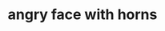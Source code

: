 ---
layout: smileys&emotion
title: angry face with horns
emoji: angry_face_with_horns
permalink: 👿.html
---